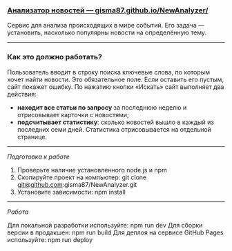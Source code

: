 ### [Анализатор новостей — gisma87.github.io/NewAnalyzer/](https://gisma87.github.io/NewAnalyzer/ "Анализатор новостей")
Сервис для анализа происходящих в мире событий. Его задача — установить, насколько популярны новости на определённую тему.

*****

### Как это должно работать?
Пользователь вводит в строку поиска ключевые слова, по которым хочет найти новости. Это обязательное поле. 
Если оставить его пустым, сайт покажет ошибку.
По нажатию кнопки «Искать» сайт выполняет два действия:
- **находит все статьи по запросу** за последнюю неделю и отрисовывает карточки с новостями;
- **подсчитывает статистику**: сколько новостей вышло в каждый из последних семи дней. Статистика отрисовывается на отдельной странице.

*****

*Подготовка к работе*

1. Проверьте наличие установленного node.js и npm
2. Скопируйте проект на компьютер: git clone git@github.com:gisma87/NewAnalyzer.git
3. Установите зависимости: npm install

---

*Работа*

Для локальной разработки используйте: npm run dev
Для сборки версии в продакшен: npm run build
Для деплоя на сервисе GitHub Pages используйте: npm run deploy
